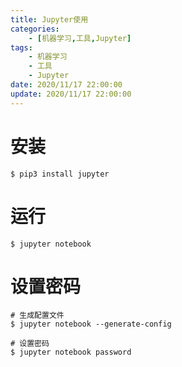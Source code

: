 ```yaml
---
title: Jupyter使用
categories: 
	- [机器学习,工具,Jupyter]
tags:
	- 机器学习
	- 工具
	- Jupyter
date: 2020/11/17 22:00:00
update: 2020/11/17 22:00:00
---
```


# 安装

```shell
$ pip3 install jupyter
```

# 运行

```shell
$ jupyter notebook
```

# 设置密码

```shell
# 生成配置文件
$ jupyter notebook --generate-config

# 设置密码
$ jupyter notebook password
```

